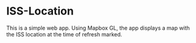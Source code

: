 # ISS-Location

This is a simple web app. Using Mapbox GL, the app displays a map with the ISS location at the time of refresh marked.
